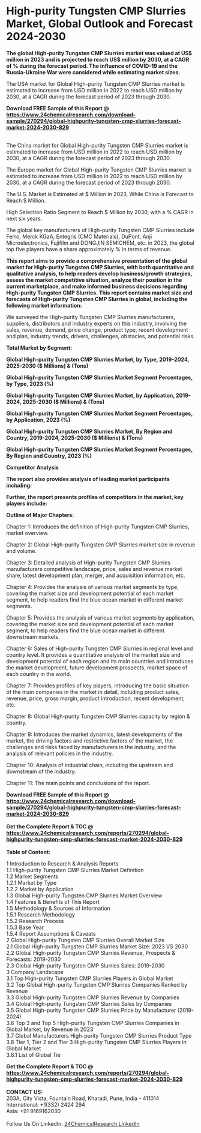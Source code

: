 <h1>High-purity Tungsten CMP Slurries Market, Global Outlook and Forecast 2024-2030</h1><p><strong>The global High-purity Tungsten CMP Slurries market was valued at US$ million in 2023 and is projected to reach US$ million by 2030, at a CAGR of % during the forecast period. The influence of COVID-19 and the Russia-Ukraine War were considered while estimating market sizes.</strong></p><p>
</p><p>The USA market for Global High-purity Tungsten CMP Slurries market is estimated to increase from USD million in 2022 to reach USD million by 2030, at a CAGR during the forecast period of 2023 through 2030.</p><div><b>Download FREE Sample of this Report @ 
            <a href="https://www.24chemicalresearch.com/download-sample/270294/global-highpurity-tungsten-cmp-slurries-forecast-market-2024-2030-829">
            https://www.24chemicalresearch.com/download-sample/270294/global-highpurity-tungsten-cmp-slurries-forecast-market-2024-2030-829</a></b></div><br><p>
</p><p>The China market for Global High-purity Tungsten CMP Slurries market is estimated to increase from USD million in 2022 to reach USD million by 2030, at a CAGR during the forecast period of 2023 through 2030.</p><p>
</p><p>The Europe market for Global High-purity Tungsten CMP Slurries market is estimated to increase from USD million in 2022 to reach USD million by 2030, at a CAGR during the forecast period of 2023 through 2030.</p><p>
</p><p>The U.S. Market is Estimated at $ Million in 2023, While China is Forecast to Reach $ Million.</p><p>
High Selection Ratio Segment to Reach $ Million by 2030, with a % CAGR in next six years.</p><p>
The global key manufacturers of High-purity Tungsten CMP Slurries include Ferro, Merck KGaA, Entegris (CMC Materials), DuPont, Anji Microelectronics, Fujifilm and DONGJIN SEMICHEM, etc. in 2023, the global top five players have a share approximately % in terms of revenue.</p><p>
<strong>This report aims to provide a comprehensive presentation of the global market for High-purity Tungsten CMP Slurries, with both quantitative and qualitative analysis, to help readers develop business/growth strategies, assess the market competitive situation, analyze their position in the current marketplace, and make informed business decisions regarding High-purity Tungsten CMP Slurries. This report contains market size and forecasts of High-purity Tungsten CMP Slurries in global, including the following market information:</strong></p><p>
</p><p>
</p><p>We surveyed the High-purity Tungsten CMP Slurries manufacturers, suppliers, distributors and industry experts on this industry, involving the sales, revenue, demand, price change, product type, recent development and plan, industry trends, drivers, challenges, obstacles, and potential risks.</p><p>
<strong>Total Market by Segment:</strong></p><p>
<strong>Global High-purity Tungsten CMP Slurries Market, by Type, 2019-2024, 2025-2030 ($ Millions) &amp; (Tons)</strong></p><p>
<strong>Global High-purity Tungsten CMP Slurries Market Segment Percentages, by Type, 2023 (%)</strong></p><p>
</p><p>
<strong>Global High-purity Tungsten CMP Slurries Market, by Application, 2019-2024, 2025-2030 ($ Millions) &amp; (Tons)</strong></p><p>
<strong>Global High-purity Tungsten CMP Slurries Market Segment Percentages, by Application, 2023 (%)</strong></p><p>
</p><p>
<strong>Global High-purity Tungsten CMP Slurries Market, By Region and Country, 2019-2024, 2025-2030 ($ Millions) &amp; (Tons)</strong></p><p>
<strong>Global High-purity Tungsten CMP Slurries Market Segment Percentages, By Region and Country, 2023 (%)</strong></p><p>
</p><p>
	</p><p>
<strong>Competitor Analysis</strong></p><p>
<strong>The report also provides analysis of leading market participants including:</strong></p><p>
</p><p>
<strong>Further, the report presents profiles of competitors in the market, key players include:</strong></p><p>
</p><p>
<strong>Outline of Major Chapters:</strong></p><p>
</p><p>Chapter 1: Introduces the definition of High-purity Tungsten CMP Slurries, market overview.</p><p>
Chapter 2: Global High-purity Tungsten CMP Slurries market size in revenue and volume.</p><p>
Chapter 3: Detailed analysis of High-purity Tungsten CMP Slurries manufacturers competitive landscape, price, sales and revenue market share, latest development plan, merger, and acquisition information, etc.</p><p>
Chapter 4: Provides the analysis of various market segments by type, covering the market size and development potential of each market segment, to help readers find the blue ocean market in different market segments.</p><p>
Chapter 5: Provides the analysis of various market segments by application, covering the market size and development potential of each market segment, to help readers find the blue ocean market in different downstream markets.</p><p>
Chapter 6: Sales of High-purity Tungsten CMP Slurries in regional level and country level. It provides a quantitative analysis of the market size and development potential of each region and its main countries and introduces the market development, future development prospects, market space of each country in the world.</p><p>
Chapter 7: Provides profiles of key players, introducing the basic situation of the main companies in the market in detail, including product sales, revenue, price, gross margin, product introduction, recent development, etc.</p><p>
Chapter 8: Global High-purity Tungsten CMP Slurries capacity by region &amp; country.</p><p>
Chapter 9: Introduces the market dynamics, latest developments of the market, the driving factors and restrictive factors of the market, the challenges and risks faced by manufacturers in the industry, and the analysis of relevant policies in the industry.</p><p>
Chapter 10: Analysis of industrial chain, including the upstream and downstream of the industry.</p><p>
Chapter 11: The main points and conclusions of the report.</p><div><b>Download FREE Sample of this Report @ 
            <a href="https://www.24chemicalresearch.com/download-sample/270294/global-highpurity-tungsten-cmp-slurries-forecast-market-2024-2030-829">
            https://www.24chemicalresearch.com/download-sample/270294/global-highpurity-tungsten-cmp-slurries-forecast-market-2024-2030-829</a></b></div><br><div><b>Get the Complete Report & TOC @ 
            <a href="https://www.24chemicalresearch.com/reports/270294/global-highpurity-tungsten-cmp-slurries-forecast-market-2024-2030-829">
            https://www.24chemicalresearch.com/reports/270294/global-highpurity-tungsten-cmp-slurries-forecast-market-2024-2030-829</a></b></div><br>
            <b>Table of Content:</b><p>1 Introduction to Research & Analysis Reports<br />
    1.1 High-purity Tungsten CMP Slurries Market Definition<br />
    1.2 Market Segments<br />
        1.2.1 Market by Type<br />
        1.2.2 Market by Application<br />
    1.3 Global High-purity Tungsten CMP Slurries Market Overview<br />
    1.4 Features & Benefits of This Report<br />
    1.5 Methodology & Sources of Information<br />
        1.5.1 Research Methodology<br />
        1.5.2 Research Process<br />
        1.5.3 Base Year<br />
        1.5.4 Report Assumptions & Caveats<br />
2 Global High-purity Tungsten CMP Slurries Overall Market Size<br />
    2.1 Global High-purity Tungsten CMP Slurries Market Size: 2023 VS 2030<br />
    2.2 Global High-purity Tungsten CMP Slurries Revenue, Prospects & Forecasts: 2019-2030<br />
    2.3 Global High-purity Tungsten CMP Slurries Sales: 2019-2030<br />
3 Company Landscape<br />
    3.1 Top High-purity Tungsten CMP Slurries Players in Global Market<br />
    3.2 Top Global High-purity Tungsten CMP Slurries Companies Ranked by Revenue<br />
    3.3 Global High-purity Tungsten CMP Slurries Revenue by Companies<br />
    3.4 Global High-purity Tungsten CMP Slurries Sales by Companies<br />
    3.5 Global High-purity Tungsten CMP Slurries Price by Manufacturer (2019-2024)<br />
    3.6 Top 3 and Top 5 High-purity Tungsten CMP Slurries Companies in Global Market, by Revenue in 2023<br />
    3.7 Global Manufacturers High-purity Tungsten CMP Slurries Product Type<br />
    3.8 Tier 1, Tier 2 and Tier 3 High-purity Tungsten CMP Slurries Players in Global Market<br />
        3.8.1 List of Global Tie</p><div><b>Get the Complete Report & TOC @ 
            <a href="https://www.24chemicalresearch.com/reports/270294/global-highpurity-tungsten-cmp-slurries-forecast-market-2024-2030-829">
            https://www.24chemicalresearch.com/reports/270294/global-highpurity-tungsten-cmp-slurries-forecast-market-2024-2030-829</a></b></div><br><b>CONTACT US:</b><br>
            203A, City Vista, Fountain Road, Kharadi, Pune, India - 411014<br>
            International: +1(332) 2424 294<br>
            Asia: +91 9169162030 <br><br>
            Follow Us On LinkedIn: <a href="https://www.linkedin.com/company/24chemicalresearch/">24ChemicalResearch LinkedIn</a>